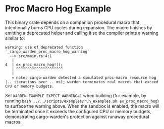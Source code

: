 # Proc Macro Hog Example

This binary crate depends on a companion procedural macro that intentionally burns CPU cycles during expansion.
The macro finishes by emitting a deprecated helper and calling it so the compiler prints a warning similar to:

```text
warning: use of deprecated function `_cargo_warden_proc_macro_hog_warning`
  --> src/main.rs:4:1
   |
4  | ex_proc_macro_hog!();
   | ^^^^^^^^^^^^^^^^^^^^^
   |
   = note: cargo-warden detected a simulated proc-macro resource hog (.. iterations over .. ms); warden terminates real macros that exceed CPU or memory budgets.
```

Set `WARDEN_EXAMPLE_EXPECT_WARNING=1` when building (for example, by running `bash ../../scripts/examples/run_examples.sh ex_proc_macro_hog`) to surface the warning above.
When the sandbox is enabled, the macro will be terminated once it exceeds the configured CPU or memory budgets, demonstrating cargo-warden's protection against runaway procedural macros.
